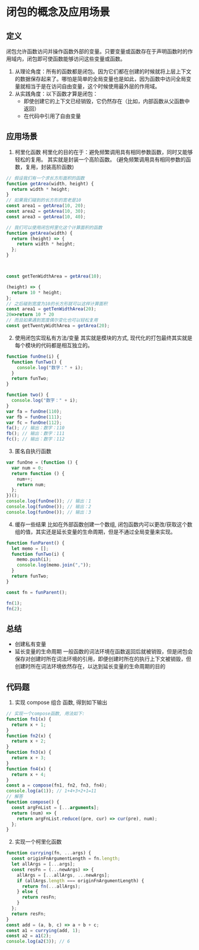 # 闭包的概念及应用场景

## 定义

闭包允许函数访问并操作函数外部的变量。只要变量或函数存在于声明函数时的作用域内，闭包即可使函数能够访问这些变量或函数。

1. 从理论角度：所有的函数都是闭包。因为它们都在创建的时候就将上层上下文的数据保存起来了。哪怕是简单的全局变量也是如此，因为函数中访问全局变量就相当于是在访问自由变量，这个时候使用最外层的作用域。
2. 从实践角度：以下函数才算是闭包：
   - 即使创建它的上下文已经销毁，它仍然存在（比如，内部函数从父函数中返回）
   - 在代码中引用了自由变量

## 应用场景

1. 柯里化函数
   柯里化的目的在于：避免频繁调用具有相同参数函数，同时又能够轻松的复用。
   其实就是封装一个高阶函数。
   (避免频繁调用具有相同参数的函数，复用，封装高阶函数)

```js
// 假设我们有一个求长方形面积的函数
function getArea(width, height) {
  return width * height;
}
// 如果我们碰到的长方形的宽老是10
const area1 = getArea(10, 20);
const area2 = getArea(10, 30);
const area3 = getArea(10, 40);

// 我们可以使用闭包柯里化这个计算面积的函数
function getArea(width) {
  return (height) => {
    return width * height;
  };
}



const getTenWidthArea = getArea(10);

(height) => {
  return 10 * height;
};
// 之后碰到宽度为10的长方形就可以这样计算面积
const area1 = getTenWidthArea(20);
20=>return 10 * 20
// 而且如果遇到宽度偶尔变化也可以轻松复用
const getTwentyWidthArea = getArea(20);
```

2. 使用闭包实现私有方法/变量
   其实就是模块的方式, 现代化的打包最终其实就是每个模块的代码都是相互独立的。

```js
function funOne(i) {
  function funTwo() {
    console.log("数字：" + i);
  }
  return funTwo;
}

function two() {
  console.log("数字：" + i);
}
var fa = funOne(110);
var fb = funOne(111);
var fc = funOne(112);
fa(); // 输出：数字：110
fb(); // 输出：数字：111
fc(); // 输出：数字：112
```

3. 匿名自执行函数

```js
var funOne = (function () {
  var num = 0;
  return function () {
    num++;
    return num;
  };
})();
console.log(funOne()); // 输出：1
console.log(funOne()); // 输出：2
console.log(funOne()); // 输出：3
```

4. 缓存一些结果
   比如在外部函数创建一个数组, 闭包函数内可以更改/获取这个数组的值，其实还是延长变量的生命周期，但是不通过全局变量来实现。

```js
function funParent() {
  let memo = [];
  function funTwo(i) {
    memo.push(i);
    console.log(memo.join(","));
  }
  return funTwo;
}

const fn = funParent();

fn(1);
fn(2);
```

## 总结

- 创建私有变量
- 延长变量的生命周期
  一般函数的词法环境在函数返回后就被销毁，但是闭包会保存对创建时所在词法环境的引用，即便创建时所在的执行上下文被销毁，但创建时所在词法环境依然存在，以达到延长变量的生命周期的目的

## 代码题

1. 实现 compose 组合 函数, 得到如下输出

```js
// 实现一个compose函数, 用法如下:
function fn1(x) {
  return x + 1;
}
function fn2(x) {
  return x + 2;
}
function fn3(x) {
  return x + 3;
}
function fn4(x) {
  return x + 4;
}
const a = compose(fn1, fn2, fn3, fn4);
console.log(a(1)); // 1+4+3+2+1=11
// 解答
function compose() {
  const argFnList = [...arguments];
  return (num) => {
    return argFnList.reduce((pre, cur) => cur(pre), num);
  };
}
```

2. 实现一个柯里化函数

```js
function currying(fn, ...args) {
  const originFnArgumentLength = fn.length;
  let allArgs = [...args];
  const resFn = (...newArgs) => {
    allArgs = [...allArgs, ...newArgs];
    if (allArgs.length === originFnArgumentLength) {
      return fn(...allArgs);
    } else {
      return resFn;
    }
  };
  return resFn;
}
const add = (a, b, c) => a + b + c;
const a1 = currying(add, 1);
const a2 = a1(2);
console.log(a2(3)); // 6
```

